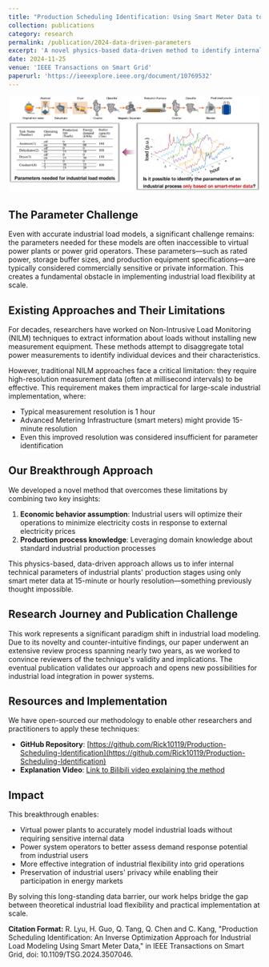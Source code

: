 ```yaml
---
title: "Production Scheduling Identification: Using Smart Meter Data to Infer Industrial Load Parameters"
collection: publications
category: research
permalink: /publication/2024-data-driven-parameters
excerpt: 'A novel physics-based data-driven method to identify internal parameters of industrial loads using only smart meter data'
date: 2024-11-25
venue: 'IEEE Transactions on Smart Grid'
paperurl: 'https://ieeexplore.ieee.org/document/10769532'
---
```


![Data-driven parameter identification](/images/pub2.png)

## The Parameter Challenge

Even with accurate industrial load models, a significant challenge remains: the parameters needed for these models are often inaccessible to virtual power plants or power grid operators. These parameters—such as rated power, storage buffer sizes, and production equipment specifications—are typically considered commercially sensitive or private information. This creates a fundamental obstacle in implementing industrial load flexibility at scale.

## Existing Approaches and Their Limitations

For decades, researchers have worked on Non-Intrusive Load Monitoring (NILM) techniques to extract information about loads without installing new measurement equipment. These methods attempt to disaggregate total power measurements to identify individual devices and their characteristics.

However, traditional NILM approaches face a critical limitation: they require high-resolution measurement data (often at millisecond intervals) to be effective. This requirement makes them impractical for large-scale industrial implementation, where:

- Typical measurement resolution is 1 hour
- Advanced Metering Infrastructure (smart meters) might provide 15-minute resolution
- Even this improved resolution was considered insufficient for parameter identification

## Our Breakthrough Approach

We developed a novel method that overcomes these limitations by combining two key insights:

1. **Economic behavior assumption**: Industrial users will optimize their operations to minimize electricity costs in response to external electricity prices
2. **Production process knowledge**: Leveraging domain knowledge about standard industrial production processes

This physics-based, data-driven approach allows us to infer internal technical parameters of industrial plants' production stages using only smart meter data at 15-minute or hourly resolution—something previously thought impossible.

## Research Journey and Publication Challenge

This work represents a significant paradigm shift in industrial load modeling. Due to its novelty and counter-intuitive findings, our paper underwent an extensive review process spanning nearly two years, as we worked to convince reviewers of the technique's validity and implications. The eventual publication validates our approach and opens new possibilities for industrial load integration in power systems.

## Resources and Implementation

We have open-sourced our methodology to enable other researchers and practitioners to apply these techniques:

- **GitHub Repository**: [https://github.com/Rick10119/Production-Scheduling-Identification](https://github.com/Rick10119/Production-Scheduling-Identification)
- **Explanation Video**: [Link to Bilibili video explaining the method](https://www.bilibili.com/video/BV1bXQDYcE8Y)

## Impact

This breakthrough enables:

- Virtual power plants to accurately model industrial loads without requiring sensitive internal data
- Power system operators to better assess demand response potential from industrial users
- More effective integration of industrial flexibility into grid operations
- Preservation of industrial users' privacy while enabling their participation in energy markets

By solving this long-standing data barrier, our work helps bridge the gap between theoretical industrial load flexibility and practical implementation at scale.

**Citation Format:**
R. Lyu, H. Guo, Q. Tang, Q. Chen and C. Kang, "Production Scheduling Identification: An Inverse Optimization Approach for Industrial Load Modeling Using Smart Meter Data," in IEEE Transactions on Smart Grid, doi: 10.1109/TSG.2024.3507046.


